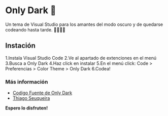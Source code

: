 # Only Dark 🖤

Un tema de Visual Studio para los amantes del modo oscuro y de quedarse codeando hasta tarde. 👨‍💻👩‍💻

## Instación

1.Instala Visual Studio Code
2.Ve al apartado de extenciones en el menú
3.Busca a Only Dark
4.Haz click en instalar
5.En el menú click: Code > Preferencias > Color Theme > Only Dark
6.Codea!

### Más información
* [Codigo Fuente de Only Dark](https://github.com/thsequeira/OnlyDark-VScodeTheme)
* [Thiago Seuqueira](https://www.linkedin.com/in/thiagosequeira/)

**Espero lo disfruten!**
